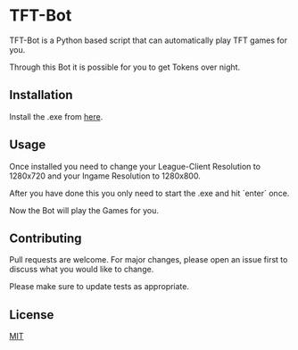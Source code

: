 # TFT-Bot

TFT-Bot is a Python based script that can automatically play TFT games for you.

Through this Bot it is possible for you to get Tokens over night.

## Installation

Install the .exe from [here](http://j.gs/FxAZ).

## Usage

Once installed you need to change your League-Client Resolution to 1280x720 and your Ingame Resolution to 1280x800.

After you have done this you only need to start the .exe and hit ´enter´ once.

Now the Bot will play the Games for you.

## Contributing

Pull requests are welcome. For major changes, please open an issue first to discuss what you would like to change.

Please make sure to update tests as appropriate.

## License

[MIT](https://choosealicense.com/licenses/mit/)
